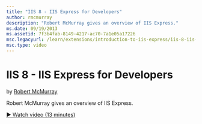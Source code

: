 ```yaml
---
title: "IIS 8 - IIS Express for Developers"
author: rmcmurray
description: "Robert McMurray gives an overview of IIS Express."
ms.date: 09/19/2013
ms.assetid: 7f3b4fab-8149-4217-ac70-7a1e05a17226
msc.legacyurl: /learn/extensions/introduction-to-iis-express/iis-8-iis-express-for-developers
msc.type: video
---
```

IIS 8 - IIS Express for Developers
====================
by [Robert McMurray](https://github.com/rmcmurray)

Robert McMurray gives an overview of IIS Express. 

[&#9654; Watch video (13 minutes)](https://channel9.msdn.com/Blogs/IIS-NET-Site-Videos/iis-8-iis-express-for-developers)